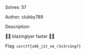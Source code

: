 Solves: 57

Author: clubby789

Description:

  🚀🚀 blazinglyer faster 🚀🚀
  
Flag: `corctf{x86_j1t_vm_r3v3rs1ng?}`
